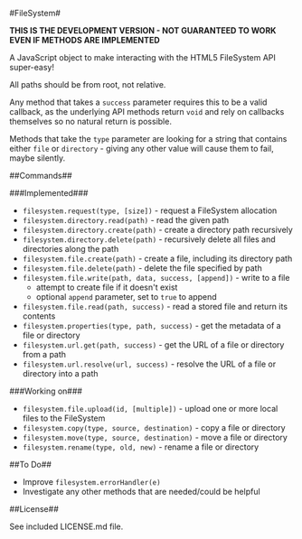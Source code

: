 #FileSystem#

**THIS IS THE DEVELOPMENT VERSION - NOT GUARANTEED TO WORK EVEN IF METHODS ARE IMPLEMENTED**

A JavaScript object to make interacting with the HTML5 FileSystem API super-easy!

All paths should be from root, not relative.

Any method that takes a `success` parameter requires this to be a valid callback, as the underlying API methods return `void` and rely on callbacks themselves so no natural return is possible.

Methods that take the `type` parameter are looking for a string that contains either `file` or `directory` - giving any other value will cause them to fail, maybe silently.

##Commands##

###Implemented###

* `filesystem.request(type, [size])` - request a FileSystem allocation
* `filesystem.directory.read(path)` - read the given path
* `filesystem.directory.create(path)` - create a directory path recursively
* `filesystem.directory.delete(path)` - recursively delete all files and directories along the path
* `filesystem.file.create(path)` - create a file, including its directory path
* `filesystem.file.delete(path)` - delete the file specified by path
* `filesystem.file.write(path, data, success, [append])` - write to a file
    * attempt to create file if it doesn't exist
    * optional `append` parameter, set to `true` to append
* `filesystem.file.read(path, success)` - read a stored file and return its contents
* `filesystem.properties(type, path, success)` - get the metadata of a file or directory
* `filesystem.url.get(path, success)` - get the URL of a file or directory from a path
* `filesystem.url.resolve(url, success)` - resolve the URL of a file or directory into a path

###Working on###

* `filesystem.file.upload(id, [multiple])` - upload one or more local files to the FileSystem
* `filesystem.copy(type, source, destination)` - copy a file or directory
* `filesystem.move(type, source, destination)` - move a file or directory
* `filesystem.rename(type, old, new)` - rename a file or directory


##To Do##

* Improve `filesystem.errorHandler(e)`
* Investigate any other methods that are needed/could be helpful

##License##

See included LICENSE.md file.